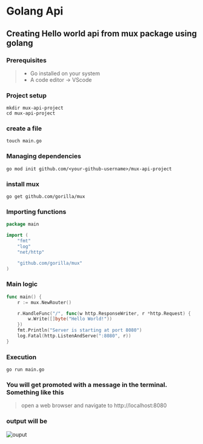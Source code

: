 # Golang Api
## Creating Hello world api from mux package using golang
### Prerequisites
> - Go installed on your system
> - A code editor -> VScode
### Project setup
```linux
mkdir mux-api-project
cd mux-api-project
```
### create a file
```linux
touch main.go
```
### Managing dependencies
```linux
go mod init github.com/<your-github-username>/mux-api-project
```
### install mux
```linux
go get github.com/gorilla/mux
```
### Importing functions
```go
package main

import (
    "fmt"
    "log"
    "net/http"

    "github.com/gorilla/mux"
)
```
### Main logic
```go
func main() {
    r := mux.NewRouter()

    r.HandleFunc("/", func(w http.ResponseWriter, r *http.Request) {
        w.Write([]byte("Hello World!"))
    })
    fmt.Println("Server is starting at port 8080")
    log.Fatal(http.ListenAndServe(":8080", r))
}
```
### Execution
```linux
go run main.go
```
### You will get promoted with a message in the terminal. Something like this
> open a web browser and navigate to http://localhost:8080
### output will be 
![ouput](https://user-images.githubusercontent.com/76167753/224690462-e676e8dd-b7fc-4ced-9726-66eefa427ddc.png)

